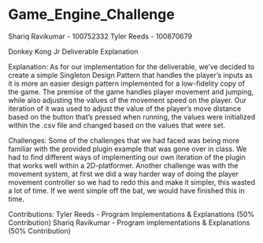 # Game_Engine_Challenge

Shariq Ravikumar - 100752332
Tyler Reeds - 100870679
 
Donkey Kong Jr Deliverable Explanation

Explanation:
As for our implementation for the deliverable, we’ve decided to create a simple Singleton Design Pattern that handles the player’s inputs as it is more an easier design pattern implemented for a low-fidelity copy of the game. The premise of the game handles player movement and jumping, while also adjusting the values of the movement speed on the player. Our iteration of it was used to adjust the value of the player’s move distance based on the button that’s pressed when running, the values were initialized within the .csv file and changed based on the values that were set.


Challenges:
Some of the challenges that we had faced was being more familiar with the provided plugin example that was gone over in class. We had to find different ways of implementing our own iteration of the plugin that works well within a 2D-platformer. Another challenge was with the movement system, at first we did a way harder way of doing the player movement controller so we had to redo this and make it simpler, this wasted a lot of time. If we went simple off the bat, we would have finished this in time. 

Contributions:
Tyler Reeds - Program Implementations & Explanations (50% Contribution)
Shariq Ravikumar - Program implementations & Explanations (50% Contribution)
